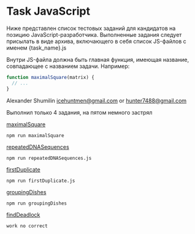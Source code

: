 # Task JavaScript

Ниже представлен список тестовых заданий для кандидатов на позицию JavaScript-разработчика. Выполненные задания следует присылать в виде архива, включающего в себя список JS-файлов с именем {task_name}.js

Внутри JS-файла должна быть главная функция, имеющая название, совпадающее с названием задачи. Например:

```jsx
function maximalSquare(matrix) {
  // ...
}
```
Alexander Shumilin <icehuntmen@gmail.com> or <hunter7488@gmail.com>

Выполнил только 4 задания, на пятом немного застрял

[maximalSquare](https://www.notion.so/maximalSquare-b217c17cdd474081a866e56b4051fee8)
```
npm run maximalSquare
```
[repeatedDNASequences](https://www.notion.so/repeatedDNASequences-e689436c15944d4abb4abe8b44e178c7)
```
npm run repeatedDNASequences.js   
```
[firstDuplicate](https://www.notion.so/firstDuplicate-5cf9b357573446b08db59bea21ba3450)
```
npm run firstDuplicate.js
```
[groupingDishes](https://www.notion.so/groupingDishes-959621ae43694f708176484cf519e71c)
```
npm run groupingDishes
```
[findDeadlock](https://www.notion.so/findDeadlock-a7e3ecc74011401fb5fca148b78fed23)
```
work no correct
```
